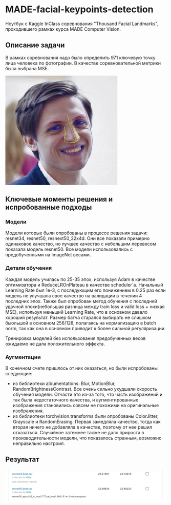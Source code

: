 # MADE-facial-keypoints-detection

Ноутбук с Kaggle InClass соревнования "Thousand Facial Landmarks", проходившего рамках курса MADE Computer Vision.

## Описание задачи

В рамках соревнования надо было определить 971 ключевую точку лица человека по фотографии. В качестве соревновательной метрики была выбрана MSE.  

![Alt text](images/sample2.jpg?raw=true "Sample")

## Ключевые моменты решения и испробованные подходы

### Модели

Модели которые были опробованы в процессе решения задачи: resnet34, resnet50, resnext50_32x4d.
Они все показали примерно одинаковое качество, но лучшее качество с небольшим перевесом показала модель resnet50. Все модели использовались с предобученными на ImageNet весами.

### Детали обучения
Каждая модель училась по 25-35 эпох, используя Adam в качестве оптимизатора и ReduceLROnPlateau в качестве scheduler`a. Начальный Learning Rate был 1е-3, с последующим его понижением в 0.25 раз если модель не улучшала свое качество на валидации в течении 4 последних эпох. Также был опробован метод обучения с последней удачной эпохи(небольшая разница между train loss и valid loss + низкая MSE), используя меньший Learning Rate, что в основном давало хороший результат.
Размер батча старался выбирать не слишком быольшой в основном 256/128, полагаясь на нормализацию в batch norm, так как она в основном приводит к более сильной регуляризации.

Тренировка моделей без использования предобученных весов ожидаемо не дала положительного эффекта.

### Аугментации

В конечном счете пришлось от них оказаться, но были испробованы следующие:
- из библиотеки albumentations: Blur, MotionBlur, RandomBrightnessContrast. Все очень сильно ухудшали скорость обучения модели. Отчасти это из-за того, что часть изображений и так была недостаточного качества, и аугментированные изображения становились совсем не похожими на оригинальные изображения.
- из библиотеки torchvision.transforms были опробованы ColorJitter, Grayscale и RandomErasing. Первая замедляла качество, тогда как вторая ничего не добавляла в качестве, поэтому от нее решил отказаться. Случайное затемнее также не дало прироста в производительности модели, что показалось странным, возможно неправильно настроил.

## Результат

![Alt text](images/Submit_screenshot.png?raw=true "Submit")
